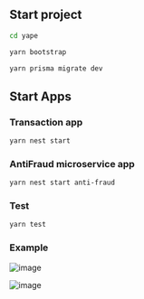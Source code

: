 ## Start project

```bash
cd yape
```
```bash
yarn bootstrap
```
```bash
yarn prisma migrate dev
```

## Start Apps

### Transaction app
```bash
yarn nest start
```

### AntiFraud microservice app
```bash
yarn nest start anti-fraud
```


### Test
```bash
yarn test
```

### Example

![image](https://user-images.githubusercontent.com/10450657/217415760-1240e79b-86c3-441b-a74d-4cad331a3b38.png)

![image](https://user-images.githubusercontent.com/10450657/217415852-d35357b4-d0dd-4775-a0de-a1347abeae72.png)
